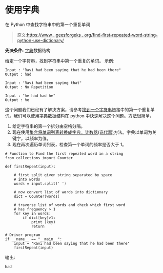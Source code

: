 # 使用字典

在 Python 中查找字符串中的第一个重复单词

> 原文:[https://www . geesforgeks . org/find-first-repeated-word-string-python-use-dictionary/](https://www.geeksforgeeks.org/find-first-repeated-word-string-python-using-dictionary/)

**先决条件:** [字典](https://www.geeksforgeeks.org/python-set-4-dictionary-keywords-python/)数据结构

给定一个字符串，找到字符串中第一个重复的单词。
示例:

```
Input : "Ravi had been saying that he had been there"
Output : had

Input : "Ravi had been saying that"
Output : No Repetition

Input : "he had had he"
Output : he

```

这个问题我们已经有了解决方案，请参考[找到一个字符串](https://www.geeksforgeeks.org/find-first-repeated-word-string/)链接中的第一个重复单词。我们可以使用[字典](https://www.youtube.com/watch?v=z7z_e5-l2yE&t=31s)数据结构在 python 中快速解决这个问题。方法很简单，

1.  给定字符串的第一个拆分由空格分隔。
2.  现在使用[集合将单词列表转换成字典。计数器(迭代器)](https://www.geeksforgeeks.org/counters-in-python-set-1/)方法。字典以单词为关键字，以频率为值。
3.  现在再次遍历单词列表，检查第一个单词的频率是否大于 1。

```
# Function to Find the first repeated word in a string 
from collections import Counter 

def firstRepeat(input): 

    # first split given string separated by space 
    # into words 
    words = input.split(' ') 

    # now convert list of words into dictionary 
    dict = Counter(words) 

    # traverse list of words and check which first word 
    # has frequency > 1 
    for key in words: 
        if dict[key]>1: 
            print (key) 
            return

# Driver program 
if __name__ == "__main__": 
    input = 'Ravi had been saying that he had been there'
    firstRepeat(input) 
```

输出:

```
had

```